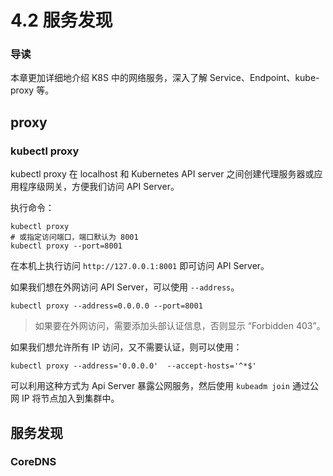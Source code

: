 # 4.2 服务发现

### 导读

本章更加详细地介绍 K8S 中的网络服务，深入了解 Service、Endpoint、kube-proxy 等。



## proxy

### kubectl proxy

kubectl proxy 在 localhost 和 Kubernetes API server 之间创建代理服务器或应用程序级网关，方便我们访问 API Server。

执行命令：

```shell
kubectl proxy
# 或指定访问端口，端口默认为 8001
kubectl proxy --port=8001
```

在本机上执行访问 `http://127.0.0.1:8001` 即可访问 API Server。

如果我们想在外网访问 API Server，可以使用  `--address`。

```shell
kubectl proxy --address=0.0.0.0 --port=8001
```

> 如果要在外网访问，需要添加头部认证信息，否则显示 “Forbidden 403”。



如果我们想允许所有 IP 访问，又不需要认证，则可以使用：

```shell
kubectl proxy --address='0.0.0.0'  --accept-hosts='^*$'
```



可以利用这种方式为 Api Server 暴露公网服务，然后使用 `kubeadm join` 通过公网 IP 将节点加入到集群中。



## 服务发现



### CoreDNS